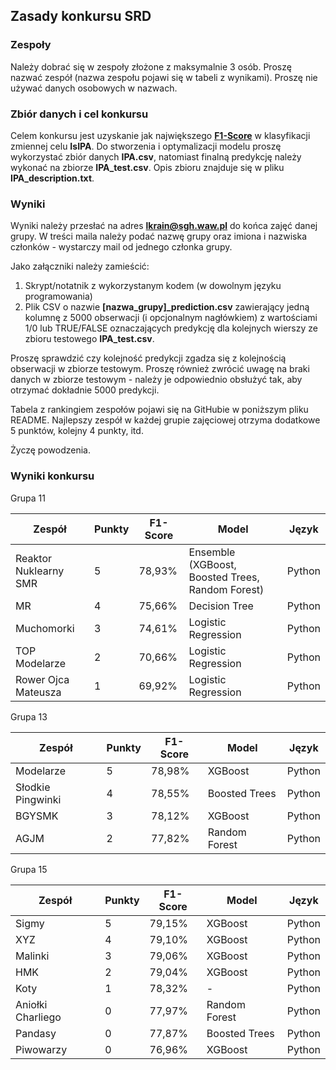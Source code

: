 ## Zasady konkursu SRD
### Zespoły
Należy dobrać się w zespoły złożone z maksymalnie 3 osób. Proszę nazwać zespół (nazwa zespołu pojawi się w tabeli z wynikami). Proszę nie używać danych osobowych w nazwach.

### Zbiór danych i cel konkursu
Celem konkursu jest uzyskanie jak największego [**F1-Score**](https://en.wikipedia.org/wiki/F-score) w klasyfikacji zmiennej celu **IsIPA**. Do stworzenia i optymalizacji modelu proszę wykorzystać zbiór danych **IPA.csv**, natomiast finalną predykcję należy wykonać na zbiorze **IPA_test.csv**. Opis zbioru znajduje się w pliku **IPA_description.txt**.


### Wyniki
Wyniki należy przesłać na adres **lkrain@sgh.waw.pl** do końca zajęć danej grupy. W treści maila należy podać nazwę grupy oraz imiona i nazwiska członków - wystarczy mail od jednego członka grupy.

Jako załączniki należy zamieścić:
1. Skrypt/notatnik z wykorzystanym kodem (w dowolnym języku programowania)
2. Plik CSV o nazwie **[nazwa_grupy]_prediction.csv** zawierający jedną kolumnę z 5000 obserwacji (i opcjonalnym nagłówkiem) z wartościami 1/0 lub TRUE/FALSE oznaczających predykcję dla kolejnych wierszy ze zbioru testowego **IPA_test.csv**.

Proszę sprawdzić czy kolejność predykcji zgadza się z kolejnością obserwacji w zbiorze testowym. Proszę również zwrócić uwagę na braki danych w zbiorze testowym - należy je odpowiednio obsłużyć tak, aby otrzymać dokładnie 5000 predykcji.

Tabela z rankingiem zespołów pojawi się na GitHubie w poniższym pliku README. Najlepszy zespół w każdej grupie zajęciowej otrzyma dodatkowe 5 punktów, kolejny 4 punkty, itd.

Życzę powodzenia.

### Wyniki konkursu

Grupa 11

| **Zespół**            | **Punkty** | **F1-Score** | **Model**                                        | **Język** |
|-----------------------|------------|--------------|--------------------------------------------------|-----------|
| Reaktor Nuklearny SMR | 5          | 78,93%       | Ensemble (XGBoost, Boosted Trees, Random Forest) | Python    |
| MR                    | 4          | 75,66%       | Decision Tree                                    | Python    |
| Muchomorki            | 3          | 74,61%       | Logistic Regression                              | Python    |
| TOP Modelarze         | 2          | 70,66%       | Logistic Regression                              | Python    |
| Rower Ojca Mateusza     | 1          | 69,92%       | Logistic Regression                              | Python    |

Grupa 13

| **Zespół**        | **Punkty** | **F1-Score** | **Model**     | **Język** |
|-------------------|------------|--------------|---------------|-----------|
| Modelarze         | 5          | 78,98%       | XGBoost       | Python    |
| Słodkie Pingwinki | 4          | 78,55%       | Boosted Trees | Python    |
| BGYSMK            | 3          | 78,12%       | XGBoost       | Python    |
| AGJM              | 2          | 77,82%       | Random Forest | Python    |

Grupa 15

| **Zespół**        | **Punkty** | **F1-Score** | **Model**     | **Język** |
|-------------------|------------|--------------|---------------|-----------|
| Sigmy             | 5          | 79,15%       | XGBoost       | Python    |
| XYZ               | 4          | 79,10%       | XGBoost       | Python    |
| Malinki           | 3          | 79,06%       | XGBoost       | Python    |
| HMK               | 2          | 79,04%       | XGBoost       | Python    |
| Koty              | 1          | 78,32%       | -             | Python    |
| Aniołki Charliego | 0          | 77,97%       | Random Forest | Python    |
| Pandasy           | 0          | 77,87%       | Boosted Trees | Python    |
| Piwowarzy         | 0          | 76,96%       | XGBoost       | Python    |
